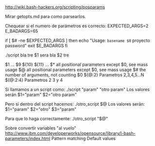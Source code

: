 http://wiki.bash-hackers.org/scripting/posparams

Mirar getopts.md para como parsearlos.

Chequear si el numero de parámetros es correcto:
EXPECTED_ARGS=2
E_BADARGS=65

if [ $# -ne $EXPECTED_ARGS ]
then
  echo "Usage: `basename $0` proyecto password"
  exit $E_BADARGS
fi


./script bla tre
$1 sera bla
$2 tre

$1 ... $9 ${10} ${11} ...
$*	all positional parameters except $0, see mass usage
$@	all positional parameters except $0, see mass usage
$#	the number of arguments, not counting $0
${@:2} Parametros 2,3,4,5...N
${@:2:4} Parametros 2 3 y 4

Si llamamos a un script como:
./script "param" "otro param"
Los valores serán
  $1="param"
  $2="otro param"

Pero si dentro del script hacemos:
  ./otro_script $@
  Los valores serán:
    $1="param"
    $2="otro"
    $3="param"

Para que lo haga correctamente:
  ./otro_script "$@"


Sobre convertir variables "al vuelo"
http://www.ibm.com/developerworks/opensource/library/l-bash-parameters/index.html
Pattern matching
Default values
